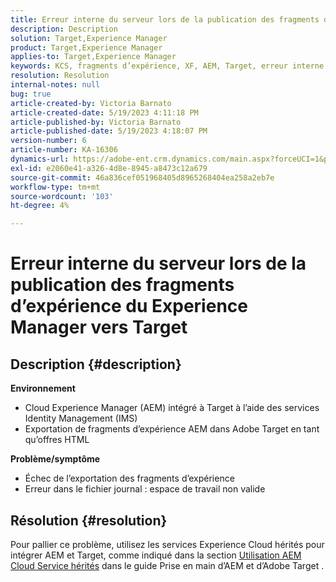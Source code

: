 ```yaml
---
title: Erreur interne du serveur lors de la publication des fragments d’expérience du Experience Manager vers Target
description: Description
solution: Target,Experience Manager
product: Target,Experience Manager
applies-to: Target,Experience Manager
keywords: KCS, fragments d’expérience, XF, AEM, Target, erreur interne du serveur
resolution: Resolution
internal-notes: null
bug: true
article-created-by: Victoria Barnato
article-created-date: 5/19/2023 4:11:18 PM
article-published-by: Victoria Barnato
article-published-date: 5/19/2023 4:18:07 PM
version-number: 6
article-number: KA-16306
dynamics-url: https://adobe-ent.crm.dynamics.com/main.aspx?forceUCI=1&pagetype=entityrecord&etn=knowledgearticle&id=dc6cf9c4-5ff6-ed11-8848-6045bd0065b6
exl-id: e2060e41-a326-4d8e-8945-a8473c12a679
source-git-commit: 46a836cef051968405d8965268404ea258a2eb7e
workflow-type: tm+mt
source-wordcount: '103'
ht-degree: 4%

---
```


# Erreur interne du serveur lors de la publication des fragments d’expérience du Experience Manager vers Target

## Description {#description}

<b>Environnement</b>
- Cloud Experience Manager (AEM) intégré à Target à l’aide des services Identity Management (IMS)
- Exportation de fragments d’expérience AEM dans Adobe Target en tant qu’offres HTML

<b>Problème/symptôme</b>
- Échec de l’exportation des fragments d’expérience
- Erreur dans le fichier journal : espace de travail non valide



## Résolution {#resolution}


Pour pallier ce problème, utilisez les services Experience Cloud hérités pour intégrer AEM et Target, comme indiqué dans la section [Utilisation AEM Cloud Service hérités](https://experienceleague.adobe.com/docs/experience-manager-learn/aem-target-tutorial/aem-target-implementation/using-aem-cloud-services.html?lang=fr) dans le guide Prise en main d’AEM et d’Adobe Target .
